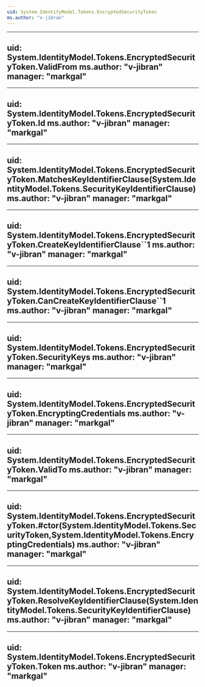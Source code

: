 ```yaml
---
uid: System.IdentityModel.Tokens.EncryptedSecurityToken
ms.author: "v-jibran"
---
```


---
uid: System.IdentityModel.Tokens.EncryptedSecurityToken.ValidFrom
ms.author: "v-jibran"
manager: "markgal"
---

---
uid: System.IdentityModel.Tokens.EncryptedSecurityToken.Id
ms.author: "v-jibran"
manager: "markgal"
---

---
uid: System.IdentityModel.Tokens.EncryptedSecurityToken.MatchesKeyIdentifierClause(System.IdentityModel.Tokens.SecurityKeyIdentifierClause)
ms.author: "v-jibran"
manager: "markgal"
---

---
uid: System.IdentityModel.Tokens.EncryptedSecurityToken.CreateKeyIdentifierClause``1
ms.author: "v-jibran"
manager: "markgal"
---

---
uid: System.IdentityModel.Tokens.EncryptedSecurityToken.CanCreateKeyIdentifierClause``1
ms.author: "v-jibran"
manager: "markgal"
---

---
uid: System.IdentityModel.Tokens.EncryptedSecurityToken.SecurityKeys
ms.author: "v-jibran"
manager: "markgal"
---

---
uid: System.IdentityModel.Tokens.EncryptedSecurityToken.EncryptingCredentials
ms.author: "v-jibran"
manager: "markgal"
---

---
uid: System.IdentityModel.Tokens.EncryptedSecurityToken.ValidTo
ms.author: "v-jibran"
manager: "markgal"
---

---
uid: System.IdentityModel.Tokens.EncryptedSecurityToken.#ctor(System.IdentityModel.Tokens.SecurityToken,System.IdentityModel.Tokens.EncryptingCredentials)
ms.author: "v-jibran"
manager: "markgal"
---

---
uid: System.IdentityModel.Tokens.EncryptedSecurityToken.ResolveKeyIdentifierClause(System.IdentityModel.Tokens.SecurityKeyIdentifierClause)
ms.author: "v-jibran"
manager: "markgal"
---

---
uid: System.IdentityModel.Tokens.EncryptedSecurityToken.Token
ms.author: "v-jibran"
manager: "markgal"
---

